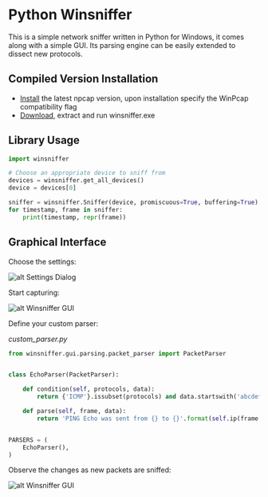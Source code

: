 # Python Winsniffer #

This is a simple network sniffer written in Python for Windows, it comes along with a simple GUI.
Its parsing engine can be easily extended to dissect new protocols.

## Compiled Version Installation ##

- [Install](https://nmap.org/npcap/) the latest npcap version, upon installation specify the WinPcap compatibility flag
- [Download](https://bitbucket.org/netaneld122/winsniffer/downloads/winsniffer.zip), extract and run winsniffer.exe


## Library Usage ##
```python
import winsniffer

# Choose an appropriate device to sniff from
devices = winsniffer.get_all_devices()
device = devices[0]

sniffer = winsniffer.Sniffer(device, promiscuous=True, buffering=True)
for timestamp, frame in sniffer:
    print(timestamp, repr(frame))
```


## Graphical Interface ##


Choose the settings:

![alt Settings Dialog](https://i.imgur.com/vdqBQVD.png)

Start capturing:

![alt Winsniffer GUI](https://i.imgur.com/fFYqwk8.png)

Define your custom parser:

*custom_parser.py*
```python
from winsniffer.gui.parsing.packet_parser import PacketParser


class EchoParser(PacketParser):

    def condition(self, protocols, data):
        return {'ICMP'}.issubset(protocols) and data.startswith('abcdef')

    def parse(self, frame, data):
        return 'PING Echo was sent from {} to {}'.format(self.ip(frame.data.src), self.ip(frame.data.dst))


PARSERS = (
    EchoParser(),
)
```


Observe the changes as new packets are sniffed:

![alt Winsniffer GUI](https://i.imgur.com/hML2eZ3.png)
